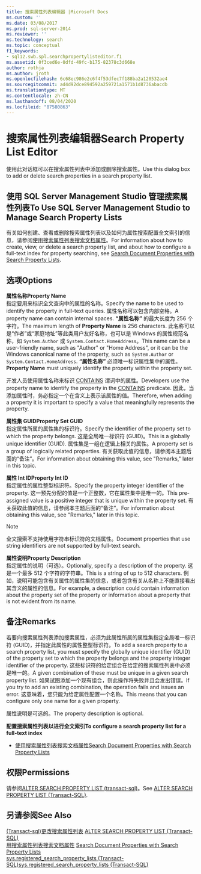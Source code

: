 ```yaml
---
title: 搜索属性列表编辑器 |Microsoft Docs
ms.custom: ''
ms.date: 03/08/2017
ms.prod: sql-server-2014
ms.reviewer: ''
ms.technology: search
ms.topic: conceptual
f1_keywords:
- sql12.swb.spl.searchpropertylisteditor.f1
ms.assetid: 0f3ced6e-0dfd-49fc-b175-82378c3d668e
author: rothja
ms.author: jroth
ms.openlocfilehash: 6c68ec986e2c6f4f53dfec7f188ba2a120532ae4
ms.sourcegitcommit: ad4d92dce894592a259721a1571b1d8736abacdb
ms.translationtype: MT
ms.contentlocale: zh-CN
ms.lasthandoff: 08/04/2020
ms.locfileid: "87580863"
---
```

# <a name="search-property-list-editor"></a><span data-ttu-id="99c3a-102">搜索属性列表编辑器</span><span class="sxs-lookup"><span data-stu-id="99c3a-102">Search Property List Editor</span></span>
  <span data-ttu-id="99c3a-103">使用此对话框可以在搜索属性列表中添加或删除搜索属性。</span><span class="sxs-lookup"><span data-stu-id="99c3a-103">Use this dialog box to add or delete search properties in a search property list.</span></span>  
  
## <a name="to-use-sql-server-management-studio-to-manage-search-property-lists"></a><span data-ttu-id="99c3a-104">使用 SQL Server Management Studio 管理搜索属性列表</span><span class="sxs-lookup"><span data-stu-id="99c3a-104">To Use SQL Server Management Studio to Manage Search Property Lists</span></span>  
 <span data-ttu-id="99c3a-105">有关如何创建、查看或删除搜索属性列表以及如何为属性搜索配置全文索引的信息，请参阅[使用搜索属性列表搜索文档属性](../relational-databases/search/search-document-properties-with-search-property-lists.md)。</span><span class="sxs-lookup"><span data-stu-id="99c3a-105">For information about how to create, view, or delete a search property list, and about how to configure a full-text index for property searching, see [Search Document Properties with Search Property Lists](../relational-databases/search/search-document-properties-with-search-property-lists.md).</span></span>  
  
## <a name="options"></a><span data-ttu-id="99c3a-106">选项</span><span class="sxs-lookup"><span data-stu-id="99c3a-106">Options</span></span>  
 <span data-ttu-id="99c3a-107">**属性名称**</span><span class="sxs-lookup"><span data-stu-id="99c3a-107">**Property Name**</span></span>  
 <span data-ttu-id="99c3a-108">指定要用来标识全文查询中的属性的名称。</span><span class="sxs-lookup"><span data-stu-id="99c3a-108">Specify the name to be used to identify the property in full-text queries.</span></span> <span data-ttu-id="99c3a-109">属性名称可以包含内部空格。</span><span class="sxs-lookup"><span data-stu-id="99c3a-109">A property name can contain internal spaces.</span></span> <span data-ttu-id="99c3a-110">**“属性名称”** 的最大长度为 256 个字符。</span><span class="sxs-lookup"><span data-stu-id="99c3a-110">The maximum length of **Property Name** is 256 characters.</span></span> <span data-ttu-id="99c3a-111">此名称可以是“作者”或“家庭地址”等此类用户友好名称，也可以是 Windows 的属性规范名称，如 `System.Author` 或 `System.Contact.HomeAddress`。</span><span class="sxs-lookup"><span data-stu-id="99c3a-111">This name can be a user-friendly name, such as "Author" or "Home Address", or it can be the Windows canonical name of the property, such as `System.Author` or `System.Contact.HomeAddress`.</span></span> <span data-ttu-id="99c3a-112">**“属性名称”** 必须唯一标识属性集中的属性。</span><span class="sxs-lookup"><span data-stu-id="99c3a-112">**Property Name** must uniquely identify the property within the property set.</span></span>  
  
 <span data-ttu-id="99c3a-113">开发人员使用属性名称来标识 [CONTAINS](/sql/t-sql/queries/contains-transact-sql) 谓词中的属性。</span><span class="sxs-lookup"><span data-stu-id="99c3a-113">Developers use the property name to identify the property in the [CONTAINS](/sql/t-sql/queries/contains-transact-sql) predicate.</span></span> <span data-ttu-id="99c3a-114">因此，当添加属性时，务必指定一个在含义上表示该属性的值。</span><span class="sxs-lookup"><span data-stu-id="99c3a-114">Therefore, when adding a property it is important to specify a value that meaningfully represents the property.</span></span>  
  
 <span data-ttu-id="99c3a-115">**属性集 GUID**</span><span class="sxs-lookup"><span data-stu-id="99c3a-115">**Property Set GUID**</span></span>  
 <span data-ttu-id="99c3a-116">指定属性所属的属性集的标识符。</span><span class="sxs-lookup"><span data-stu-id="99c3a-116">Specify the identifier of the property set to which the property belongs.</span></span> <span data-ttu-id="99c3a-117">这是全局唯一标识符 (GUID)。</span><span class="sxs-lookup"><span data-stu-id="99c3a-117">This is a globally unique identifier (GUID).</span></span> <span data-ttu-id="99c3a-118">属性集是一组在逻辑上相关的属性。</span><span class="sxs-lookup"><span data-stu-id="99c3a-118">A property set is a group of logically related properties.</span></span> <span data-ttu-id="99c3a-119">有关获取此值的信息，请参阅本主题后面的“备注”。</span><span class="sxs-lookup"><span data-stu-id="99c3a-119">For information about obtaining this value, see "Remarks," later in this topic.</span></span>  
  
 <span data-ttu-id="99c3a-120">**属性 Int ID**</span><span class="sxs-lookup"><span data-stu-id="99c3a-120">**Property Int ID**</span></span>  
 <span data-ttu-id="99c3a-121">指定属性的属性整型标识符。</span><span class="sxs-lookup"><span data-stu-id="99c3a-121">Specify the property integer identifier of the property.</span></span> <span data-ttu-id="99c3a-122">这一预先分配的值是一个正整数，它在属性集中是唯一的。</span><span class="sxs-lookup"><span data-stu-id="99c3a-122">This pre-assigned value is a positive integer that is unique within the property set.</span></span> <span data-ttu-id="99c3a-123">有关获取此值的信息，请参阅本主题后面的“备注”。</span><span class="sxs-lookup"><span data-stu-id="99c3a-123">For information about obtaining this value, see "Remarks," later in this topic.</span></span>  
  
> [!NOTE]  
>  <span data-ttu-id="99c3a-124">全文搜索不支持使用字符串标识符的文档属性。</span><span class="sxs-lookup"><span data-stu-id="99c3a-124">Document properties that use string identifiers are not supported by full-text search.</span></span>  
  
 <span data-ttu-id="99c3a-125">**属性说明**</span><span class="sxs-lookup"><span data-stu-id="99c3a-125">**Property Description**</span></span>  
 <span data-ttu-id="99c3a-126">指定属性的说明（可选）。</span><span class="sxs-lookup"><span data-stu-id="99c3a-126">Optionally, specify a description of the property.</span></span> <span data-ttu-id="99c3a-127">这是一个最多 512 个字符的字符串。</span><span class="sxs-lookup"><span data-stu-id="99c3a-127">This is a string of up to 512 characters.</span></span> <span data-ttu-id="99c3a-128">例如，说明可能包含有关属性的属性集的信息，或者包含有关从名称上不能直接看出其含义的属性的信息。</span><span class="sxs-lookup"><span data-stu-id="99c3a-128">For example, a description could contain information about the property set of the property or information about a property that is not evident from its name.</span></span>  
  
## <a name="remarks"></a><span data-ttu-id="99c3a-129">备注</span><span class="sxs-lookup"><span data-stu-id="99c3a-129">Remarks</span></span>  
 <span data-ttu-id="99c3a-130">若要向搜索属性列表添加搜索属性，必须为此属性所属的属性集指定全局唯一标识符 (GUID)，并指定此属性的属性整型标识符。</span><span class="sxs-lookup"><span data-stu-id="99c3a-130">To add a search property to a search property list, you must specify the globally unique identifier (GUID) of the property set to which the property belongs and the property integer identifier of the property.</span></span> <span data-ttu-id="99c3a-131">这些标识符的给定组合在给定的搜索属性列表中必须是唯一的。</span><span class="sxs-lookup"><span data-stu-id="99c3a-131">A given combination of these must be unique in a given search property list.</span></span> <span data-ttu-id="99c3a-132">如果试图添加一个现有组合，则此操作将失败并且会发出错误。</span><span class="sxs-lookup"><span data-stu-id="99c3a-132">If you try to add an existing combination, the operation fails and issues an error.</span></span> <span data-ttu-id="99c3a-133">这意味着，您只能为给定属性配置一个名称。</span><span class="sxs-lookup"><span data-stu-id="99c3a-133">This means that you can configure only one name for a given property.</span></span>  
  
 <span data-ttu-id="99c3a-134">属性说明是可选的。</span><span class="sxs-lookup"><span data-stu-id="99c3a-134">The property description is optional.</span></span>  
  
 <span data-ttu-id="99c3a-135">**配置搜索属性列表以进行全文索引**</span><span class="sxs-lookup"><span data-stu-id="99c3a-135">**To configure a search property list for a full-text index**</span></span>  
  
-   [<span data-ttu-id="99c3a-136">使用搜索属性列表搜索文档属性</span><span class="sxs-lookup"><span data-stu-id="99c3a-136">Search Document Properties with Search Property Lists</span></span>](../relational-databases/search/search-document-properties-with-search-property-lists.md)  
  
## <a name="permissions"></a><span data-ttu-id="99c3a-137">权限</span><span class="sxs-lookup"><span data-stu-id="99c3a-137">Permissions</span></span>  
 <span data-ttu-id="99c3a-138">请参阅[ALTER SEARCH PROPERTY LIST &#40;transact-sql&#41;](/sql/t-sql/statements/alter-search-property-list-transact-sql)。</span><span class="sxs-lookup"><span data-stu-id="99c3a-138">See [ALTER SEARCH PROPERTY LIST &#40;Transact-SQL&#41;](/sql/t-sql/statements/alter-search-property-list-transact-sql).</span></span>  
  
## <a name="see-also"></a><span data-ttu-id="99c3a-139">另请参阅</span><span class="sxs-lookup"><span data-stu-id="99c3a-139">See Also</span></span>  
 <span data-ttu-id="99c3a-140">[&#40;Transact-sql&#41;更改搜索属性列表](/sql/t-sql/statements/alter-search-property-list-transact-sql) </span><span class="sxs-lookup"><span data-stu-id="99c3a-140">[ALTER SEARCH PROPERTY LIST &#40;Transact-SQL&#41;](/sql/t-sql/statements/alter-search-property-list-transact-sql) </span></span>  
 <span data-ttu-id="99c3a-141">[用搜索属性列表搜索文档属性](../relational-databases/search/search-document-properties-with-search-property-lists.md) </span><span class="sxs-lookup"><span data-stu-id="99c3a-141">[Search Document Properties with Search Property Lists](../relational-databases/search/search-document-properties-with-search-property-lists.md) </span></span>  
 [<span data-ttu-id="99c3a-142">sys.registered_search_property_lists (Transact-SQL)</span><span class="sxs-lookup"><span data-stu-id="99c3a-142">sys.registered_search_property_lists &#40;Transact-SQL&#41;</span></span>](/sql/relational-databases/system-catalog-views/sys-registered-search-property-lists-transact-sql)  
  
  
